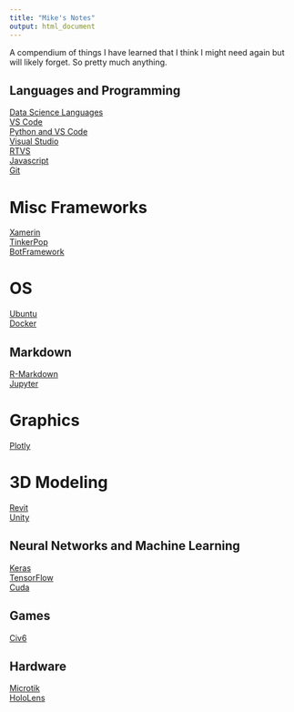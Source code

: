 ```yaml
---
title: "Mike's Notes"
output: html_document
---
```


A compendium of things I have learned that I think I might need again but will likely forget. So pretty much anything.


## Languages and Programming
[Data Science Languages](https://mikewise2718.github.io/markdowndocs/languagecheetsheet/LanguageTable)<br>
[VS Code](https://mikewise2718.github.io/markdowndocs/vscode/vscode-notes)<br>
[Python and VS Code](https://mikewise2718.github.io/markdowndocs/pythononvscode/pythononvscode-notes)<br>
[Visual Studio](https://mikewise2718.github.io/markdowndocs/visualstudio/visualstudio)<br>
[RTVS](https://mikewise2718.github.io/markdowndocs/rtvs/rtvs)<br>
[Javascript](https://mikewise2718.github.io/markdowndocs/javascript/javascript-notes)<br>
[Git](https://mikewise2718.github.io/markdowndocs/git/git-notes)<br>


# Misc Frameworks
[Xamerin](https://mikewise2718.github.io/markdowndocs/xamarin/git-notes)<br>
[TinkerPop](https://mikewise2718.github.io/markdowndocs/tinkerpop/tinkerpop)<br>
[BotFramework](https://mikewise2718.github.io/markdowndocs/botframework/botframework)<br>

# OS
[Ubuntu](https://mikewise2718.github.io/markdowndocs/ubuntu/ubuntu)<br>
[Docker](https://mikewise2718.github.io/markdowndocs/docker/docker)<br>

## Markdown
[R-Markdown](https://mikewise2718.github.io/markdowndocs/rmarkdown/rmarkdown-notes)<br>
[Jupyter](https://mikewise2718.github.io/markdowndocs/jupyter/jupyter)<br>

# Graphics
[Plotly](https://mikewise2718.github.io/markdowndocs/plotly/plotly-notes)<br>

# 3D Modeling
[Revit](https://mikewise2718.github.io/markdowndocs/revit/revit-notes)<br>
[Unity](https://mikewise2718.github.io/markdowndocs/unity/unity-notes)<br>

## Neural Networks and Machine Learning
[Keras](https://mikewise2718.github.io/markdowndocs/keras/keras)<br>
[TensorFlow](https://mikewise2718.github.io/markdowndocs/tensorflow/tensorflow-notes)<br>
[Cuda](https://mikewise2718.github.io/markdowndocs/cuda/cuda)<br>

## Games
[Civ6](https://mikewise2718.github.io/markdowndocs/civ6/civ6-notes)<br>

## Hardware
[Microtik](https://mikewise2718.github.io/markdowndocs/mikrotik/mikrotik-notes)<br>
[HoloLens](https://mikewise2718.github.io/markdowndocs/hololens/hololens-notes)<br>


